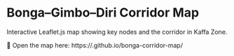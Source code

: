 # Bonga–Gimbo–Diri Corridor Map

Interactive Leaflet.js map showing key nodes and the corridor in Kaffa Zone.

📍 Open the map here: https://<your-github-username>.github.io/bonga-corridor-map/
